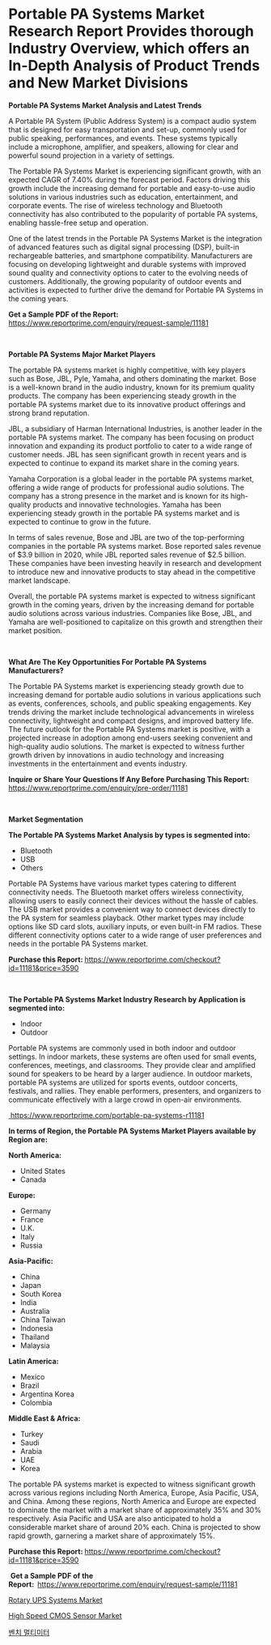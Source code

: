 <p><h1>Portable PA Systems Market Research Report Provides thorough Industry Overview, which offers an In-Depth Analysis of Product Trends and New Market Divisions</h1></p><p><strong>Portable PA Systems Market Analysis and Latest Trends</strong></p>
<p><p>A Portable PA System (Public Address System) is a compact audio system that is designed for easy transportation and set-up, commonly used for public speaking, performances, and events. These systems typically include a microphone, amplifier, and speakers, allowing for clear and powerful sound projection in a variety of settings.</p><p>The Portable PA Systems Market is experiencing significant growth, with an expected CAGR of 7.40% during the forecast period. Factors driving this growth include the increasing demand for portable and easy-to-use audio solutions in various industries such as education, entertainment, and corporate events. The rise of wireless technology and Bluetooth connectivity has also contributed to the popularity of portable PA systems, enabling hassle-free setup and operation.</p><p>One of the latest trends in the Portable PA Systems Market is the integration of advanced features such as digital signal processing (DSP), built-in rechargeable batteries, and smartphone compatibility. Manufacturers are focusing on developing lightweight and durable systems with improved sound quality and connectivity options to cater to the evolving needs of customers. Additionally, the growing popularity of outdoor events and activities is expected to further drive the demand for Portable PA Systems in the coming years.</p></p>
<p><strong>Get a Sample PDF of the Report:&nbsp;</strong> <a href="https://www.reportprime.com/enquiry/request-sample/11181">https://www.reportprime.com/enquiry/request-sample/11181</a></p>
<p>&nbsp;</p>
<p><strong>Portable PA Systems Major Market Players</strong></p>
<p><p>The portable PA systems market is highly competitive, with key players such as Bose, JBL, Pyle, Yamaha, and others dominating the market. Bose is a well-known brand in the audio industry, known for its premium quality products. The company has been experiencing steady growth in the portable PA systems market due to its innovative product offerings and strong brand reputation.</p><p>JBL, a subsidiary of Harman International Industries, is another leader in the portable PA systems market. The company has been focusing on product innovation and expanding its product portfolio to cater to a wide range of customer needs. JBL has seen significant growth in recent years and is expected to continue to expand its market share in the coming years.</p><p>Yamaha Corporation is a global leader in the portable PA systems market, offering a wide range of products for professional audio solutions. The company has a strong presence in the market and is known for its high-quality products and innovative technologies. Yamaha has been experiencing steady growth in the portable PA systems market and is expected to continue to grow in the future.</p><p>In terms of sales revenue, Bose and JBL are two of the top-performing companies in the portable PA systems market. Bose reported sales revenue of $3.9 billion in 2020, while JBL reported sales revenue of $2.5 billion. These companies have been investing heavily in research and development to introduce new and innovative products to stay ahead in the competitive market landscape.</p><p>Overall, the portable PA systems market is expected to witness significant growth in the coming years, driven by the increasing demand for portable audio solutions across various industries. Companies like Bose, JBL, and Yamaha are well-positioned to capitalize on this growth and strengthen their market position.</p></p>
<p>&nbsp;</p>
<p><strong>What Are The Key Opportunities For Portable PA Systems Manufacturers?</strong></p>
<p><p>The Portable PA Systems market is experiencing steady growth due to increasing demand for portable audio solutions in various applications such as events, conferences, schools, and public speaking engagements. Key trends driving the market include technological advancements in wireless connectivity, lightweight and compact designs, and improved battery life. The future outlook for the Portable PA Systems market is positive, with a projected increase in adoption among end-users seeking convenient and high-quality audio solutions. The market is expected to witness further growth driven by innovations in audio technology and increasing investments in the entertainment and events industry.</p></p>
<p><strong>Inquire or Share Your Questions If Any Before Purchasing This Report:</strong> <a href="https://www.reportprime.com/enquiry/pre-order/11181">https://www.reportprime.com/enquiry/pre-order/11181</a></p>
<p>&nbsp;</p>
<p><strong>Market Segmentation</strong></p>
<p><strong>The Portable PA Systems Market Analysis by types is segmented into:</strong></p>
<p><ul><li>Bluetooth</li><li>USB</li><li>Others</li></ul></p>
<p><p>Portable PA Systems have various market types catering to different connectivity needs. The Bluetooth market offers wireless connectivity, allowing users to easily connect their devices without the hassle of cables. The USB market provides a convenient way to connect devices directly to the PA system for seamless playback. Other market types may include options like SD card slots, auxiliary inputs, or even built-in FM radios. These different connectivity options cater to a wide range of user preferences and needs in the portable PA Systems market.</p></p>
<p><strong>Purchase this Report:&nbsp;</strong><a href="https://www.reportprime.com/checkout?id=11181&price=3590">https://www.reportprime.com/checkout?id=11181&price=3590</a></p>
<p>&nbsp;</p>
<p><strong>The Portable PA Systems Market Industry Research by Application is segmented into:</strong></p>
<p><ul><li>Indoor</li><li>Outdoor</li></ul></p>
<p><p>Portable PA systems are commonly used in both indoor and outdoor settings. In indoor markets, these systems are often used for small events, conferences, meetings, and classrooms. They provide clear and amplified sound for speakers to be heard by a larger audience. In outdoor markets, portable PA systems are utilized for sports events, outdoor concerts, festivals, and rallies. They enable performers, presenters, and organizers to communicate effectively with a large crowd in open-air environments.</p></p>
<p><a href="https://www.reportprime.com/portable-pa-systems-r11181">&nbsp;https://www.reportprime.com/portable-pa-systems-r11181</a></p>
<p><strong>In terms of Region, the Portable PA Systems Market Players available by Region are:</strong></p>
<p>
    <p> <strong> North America: </strong>
        <ul>
            <li>United States</li>
            <li>Canada</li>
        </ul>
        </p> 
    <p> <strong> Europe: </strong>
        <ul>
            <li>Germany</li>
            <li>France</li>
            <li>U.K.</li>
            <li>Italy</li>
            <li>Russia</li>
        </ul>
        </p> 
    <p> <strong> Asia-Pacific: </strong>
        <ul>
            <li>China</li>
            <li>Japan</li>
            <li>South Korea</li>
            <li>India</li>
            <li>Australia</li>
            <li>China Taiwan</li>
            <li>Indonesia</li>
            <li>Thailand</li>
            <li>Malaysia</li>
        </ul>
        </p> 
    <p> <strong> Latin America: </strong>
        <ul>
            <li>Mexico</li>
            <li>Brazil</li>
            <li>Argentina Korea</li>
            <li>Colombia</li>
        </ul>
        </p> 
    <p> <strong> Middle East & Africa: </strong>
        <ul>
            <li>Turkey</li>
            <li>Saudi</li>
            <li>Arabia</li>
            <li>UAE</li>
            <li>Korea</li>
        </ul>
    </p>
    </p>
<p><p>The portable PA systems market is expected to witness significant growth across various regions including North America, Europe, Asia Pacific, USA, and China. Among these regions, North America and Europe are expected to dominate the market with a market share of approximately 35% and 30% respectively. Asia Pacific and USA are also anticipated to hold a considerable market share of around 20% each. China is projected to show rapid growth, garnering a market share of approximately 15%.</p></p>
<p><strong>Purchase this Report: </strong><a href="https://www.reportprime.com/checkout?id=11181&price=3590">https://www.reportprime.com/checkout?id=11181&price=3590</a></p>
<p>&nbsp;<strong>Get a Sample PDF of the Report:&nbsp;&nbsp;</strong><a href="https://www.reportprime.com/enquiry/request-sample/11181">https://www.reportprime.com/enquiry/request-sample/11181</a></p>
<p><strong></strong></p>
<p><p><a href="https://github.com/kathiaseamanalvaradovlprc2h/Market-Research-Report-List-2/blob/main/rotary-ups-systems-market.md">Rotary UPS Systems Market</a></p><p><a href="https://fearless-okapi-6c8.notion.site/High-Speed-CMOS-Sensor-Market-Insight-Market-Trends-Growth-Forecasted-from-2024-TO-2031-a06db8ee339d442a921f241c5f7a96e8">High Speed CMOS Sensor Market</a></p><p><a href="https://github.com/royErdmtyan906778/Market-Research-Report-List-1/blob/main/987954323945.md">벤치 멀티미터</a></p></p>